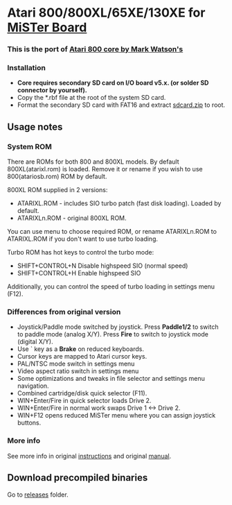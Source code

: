 # Atari 800/800XL/65XE/130XE for [MiSTer Board](https://github.com/MiSTer-devel/Main_MiSTer/wiki)

### This is the port of [Atari 800 core by Mark Watson's](http://ssh.scrameta.net/)

### Installation
* **Core requires secondary SD card on I/O board v5.x. (or solder SD connector by yourself).**
* Copy the *.rbf file at the root of the system SD card.
* Format the secondary SD card with FAT16 and extract [sdcard.zip](https://github.com/MiSTer-devel/Atari800_MiSTer/tree/master/releases/sdcard.zip) to root.

## Usage notes

### System ROM
There are ROMs for both 800 and 800XL models. By default 800XL(atarixl.rom) is loaded. Remove it or rename if you wish to use 800(atariosb.rom) ROM by default.

800XL ROM supplied in 2 versions:
* ATARIXL.ROM - includes SIO turbo patch (fast disk loading). Loaded by default.
* ATARIXLn.ROM - original 800XL ROM. 
  
You can use menu to choose required ROM, or rename ATARIXLn.ROM to ATARIXL.ROM if you don't want to use turbo loading.

Turbo ROM has hot keys to control the turbo mode:
* SHIFT+CONTROL+N    Disable highspeed SIO (normal speed)
* SHIFT+CONTROL+H    Enable highspeed SIO 
  
Additionally, you can control the speed of turbo loading in settings menu (F12).

### Differences from original version
* Joystick/Paddle mode switched by joystick. Press **Paddle1/2** to switch to paddle mode (analog X/Y). Press **Fire** to switch to joystick mode (digital X/Y).
* Use ` key as a **Brake** on reduced keyboards.
* Cursor keys are mapped to Atari cursor keys.
* PAL/NTSC mode switch in settings menu
* Video aspect ratio switch in settings menu
* Some optimizations and tweaks in file selector and settings menu navigation.
* Combined cartridge/disk quick selector (F11).
* WIN+Enter/Fire in quick selector loads Drive 2.
* WIN+Enter/Fire in normal work swaps Drive 1 <-> Drive 2.
* WIN+F12 opens reduced MiSTer menu where you can assign joystick buttons.

### More info
See more info in original [instructions](https://github.com/MiSTer-devel/Atari800_MiSTer/tree/master/instructions.txt)
and original [manual](https://github.com/MiSTer-devel/Atari800_MiSTer/tree/master/manual.pdf).


## Download precompiled binaries
Go to [releases](https://github.com/MiSTer-devel/Atari800_MiSTer/tree/master/releases) folder.
